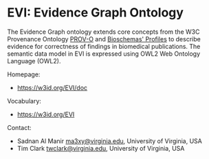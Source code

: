 # EVI: Evidence Graph Ontology
The Evidence Graph ontology extends core concepts from the W3C Provenance Ontology <a href="https://www.w3.org/TR/prov-o/">PROV-O</a> and <a href="https://bioschemas.org/profiles/">Bioschemas' Profiles</a> to describe evidence for correctness of findings in biomedical publications. The semantic data model in EVI is expressed using OWL2 Web Ontology Language (OWL2).

Homepage:
* https://w3id.org/EVI/doc

Vocabulary:
* https://w3id.org/EVI

Contact:
* Sadnan Al Manir <ma3xy@virginia.edu>, University of Virginia, USA
* Tim Clark <twclark@virginia.edu>, University of Virginia, USA
